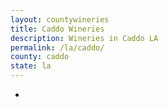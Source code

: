 ```yaml
---
layout: countywineries
title: Caddo Wineries
description: Wineries in Caddo LA
permalink: /la/caddo/
county: caddo
state: la
---
```

-
